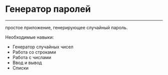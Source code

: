 # Генератор паролей

---

простое приложение, генерирующее случайный пароль.

Необходимые навыки:
* Генератор случайных чисел
* Работа со строками
* Работа с числами
* Ввод и вывод
* Списки